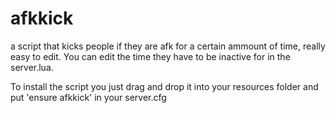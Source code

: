 # afkkick
a script that kicks people if they are afk for a certain ammount of time, really easy to edit. You can edit the time they have to be inactive for in the server.lua.

To install the script you just drag and drop it into your resources folder and put 'ensure afkkick' in your server.cfg
